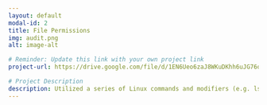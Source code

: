 ```yaml
---
layout: default
modal-id: 2
title: File Permissions
img: audit.png
alt: image-alt

# Reminder: Update this link with your own project link
project-url: https://drive.google.com/file/d/1EN6Ueo6zaJ8WKuDKhh6uJG76qkMEi_8M/view?usp=sharing

# Project Description
description: Utilized a series of Linux commands and modifiers (e.g. ls, chmod) within a command-line interface to monitor and modify user file permissions in Linux.
---
```

